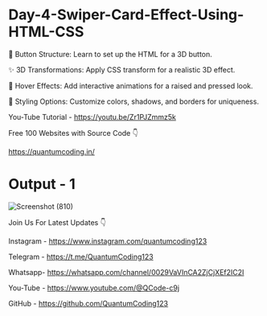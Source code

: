 # Day-4-Swiper-Card-Effect-Using-HTML-CSS

🔧 Button Structure: Learn to set up the HTML for a 3D button.

✨ 3D Transformations: Apply CSS transform for a realistic 3D effect.

🎨 Hover Effects: Add interactive animations for a raised and pressed look.

🌈 Styling Options: Customize colors, shadows, and borders for uniqueness.

You-Tube Tutorial - https://youtu.be/Zr1PJZmmz5k

Free 100 Websites with Source Code 👇

https://quantumcoding.in/

# Output - 1

![Screenshot (810)](https://github.com/user-attachments/assets/276045f4-3dff-4e1b-a0b6-3eebbc962442)


Join Us For Latest Updates 👇

Instagram - https://www.instagram.com/quantumcoding123

Telegram - https://t.me/QuantumCoding123

Whatsapp- https://whatsapp.com/channel/0029VaVInCA2ZjCjXEf2IC2I

You-Tube - https://www.youtube.com/@QCode-c9j

GitHub - https://github.com/QuantumCoding123

